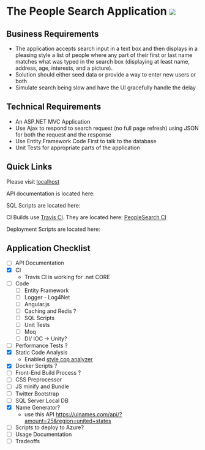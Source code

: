 The People Search Application ![](https://travis-ci.org/supermitsuba/PeopleSearch.svg?branch=master)
====================================================================================================

Business Requirements
---------------------

- The application accepts search input in a text box and then displays in a pleasing style a list of people where any part of their first or last name matches what was typed in the search box (displaying at least name, address, age, interests, and a picture). 
- Solution should either seed data or provide a way to enter new users or both
- Simulate search being slow and have the UI gracefully handle the delay

Technical Requirements
----------------------

- An ASP.NET MVC Application 
- Use Ajax to respond to search request (no full page refresh) using JSON for both the request and the response
- Use Entity Framework Code First to talk to the database
- Unit Tests for appropriate parts of the application

Quick Links
-----------

Please visit [localhost](http://localhost:8000/)

API documentation is located here: 

SQL Scripts are located here: 

CI Builds use [Travis CI](https://travis-ci.com/).  They are located here: [PeopleSearch CI](https://travis-ci.org/supermitsuba/PeopleSearch)

Deployment Scripts are located here: 

Application Checklist
---------------------

- [ ] API Documentation
- [X] CI
  - Travis CI is working for .net CORE
- [ ] Code
  - [ ] Entity Framework
  - [ ] Logger - Log4Net
  - [ ] Angular.js
  - [ ] Caching and Redis ?
  - [ ] SQL Scripts
  - [ ] Unit Tests
  - [ ] Moq
  - [ ] DI/ IOC -> Unity?
- [ ] Performance Tests ?
- [X] Static Code Analysis
  - Enabled [style cop analyzer](https://github.com/DotNetAnalyzers/StyleCopAnalyzers/blob/master/documentation/Configuration.md)
- [X] Docker Scripts ?
- [ ] Front-End Build Process ?
- [ ] CSS Preprocessor
- [ ] JS minify and Bundle
- [ ] Twitter Bootstrap
- [ ] SQL Server Local DB
- [X] Name Generator?
  - use this API https://uinames.com/api/?amount=25&region=united+states
- [ ] Scripts to deploy to Azure?
- [ ] Usage Documentation
- [ ] Tradeoffs

